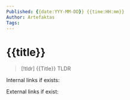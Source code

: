 ```yaml
---
Published: {{date:YYY-MM-DD}} {{time:HH:mm}}
Author: Artefaktas
Tags: 
---
```


# {{title}}

> [!tldr] {{Title}}
> TLDR

Internal links if exists:

External links if exist:

